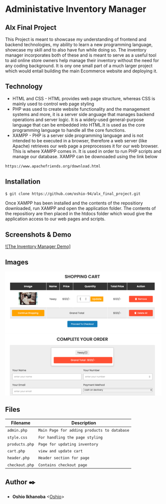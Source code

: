 # Administative Inventory Manager

## Alx Final Project 

This Project is meant to showcase my understanding of frontend and backend technologies, my ability to learn a new  programming language, showcase my skill and to also have fun while doing so. 
The inventory manager incorporates both of these and is meant to serve as a useful tool to aid online store owners help manage their inventory without the need for any coding background. It is ony one small part of a much larger project which would entail building the main Ecommerce website and deploying it.

## Technology
* HTML and CSS - HTML provides web page structure, whereas CSS is mainly used to control web page styling 
* PHP was used to create website functionality and the management systems and more, it is a server side anguage that manages backend operations and server logic. It is a widely-used general-purpose language that can be embedded into HTML.It is used as the core programming language to handle all the core functions.
* XAMPP - PHP is a server side programming language and is not intended to be executed in a browser, therefore a web server (like Apache) retrieves our web page a preprocesses it for our web browser. This is where XAMPP comes in. It is used in order to run PHP scripts and manage our database. XAMPP can be downoaded using the link below
```sh
https://www.apachefriends.org/download.html
```

## Installation
```sh
$ git clone https://github.com/oshio-94/alx_final_project.git
```
Once XAMPP has been installed and the contents of the repositiory downloaded, run XAMPP and open the application folder. The contents of the repositiory are then placed in the htdocs folder which woud give the application access to our web pages and scripts.
## Screenshots & Demo
[![The Inventory Manager Demo]](https://youtu.be/dpQGXZ1vrFQ)

## Images
![My Cart](./images/Screen%20Shot%202024-04-04%20at%2012.54.55.png)
![Checkout Page](./images/Screen%20Shot%202024-04-04%20at%2012.55.23.png)

## Files

| Filename | Description |
| -------- | ----------- |
| `admin.php` | `Main Page for adding products to database` |
| `style.css` | `For handling the page styling` |
| `products.php` | `Page for updating inventory` |
| `cart.php` | `view and update cart` |
| `header.php` | `Header section for page` |
| `checkout.php` | `Contains checkout page` |

## Author :black_nib:

- **Oshio Ikhanoba** <[Oshio](https://github.com/oshio-94)>